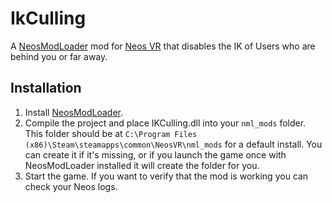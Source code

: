 # IkCulling

A [NeosModLoader](https://github.com/zkxs/NeosModLoader) mod for [Neos VR](https://neos.com/) that disables the IK of Users who are behind you or far away.


## Installation
1. Install [NeosModLoader](https://github.com/zkxs/NeosModLoader).
1. Compile the project and place IKCulling.dll into your `nml_mods` folder. This folder should be at `C:\Program Files (x86)\Steam\steamapps\common\NeosVR\nml_mods` for a default install. You can create it if it's missing, or if you launch the game once with NeosModLoader installed it will create the folder for you.
1. Start the game. If you want to verify that the mod is working you can check your Neos logs.
